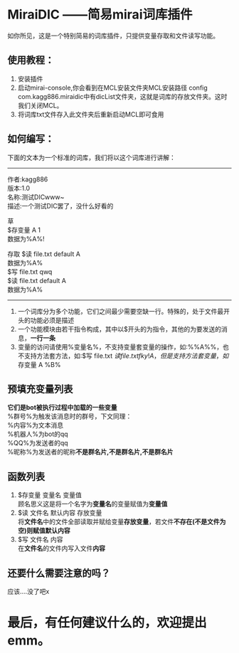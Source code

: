# MiraiDIC ——简易mirai词库插件

如你所见，这是一个特别简易的词库插件，只提供变量存取和文件读写功能。

## 使用教程：
1. 安装插件  
2. 启动mirai-console,你会看到在MCL安装文件夹MCL安装路径  config  com.kagg886.miraidic中有dicList文件夹，这就是词库的存放文件夹。这时我们关闭MCL。  
3. 将词库txt文件存入此文件夹后重新启动MCL即可食用  

## 如何编写：
下面的文本为一个标准的词库，我们将以这个词库进行讲解：  
***
作者:kagg886  
版本:1.0  
名称:测试DICwww~  
描述:一个测试DIC罢了，没什么好看的  

  
草  
$存变量 A 1  
数据为%A%!  

存取
$读 file.txt default A  
数据为%A%  
$写 file.txt qwq  
$读 file.txt default A  
数据为%A%  
***

1. 一个词库分为多个功能，它们之间最少需要空缺一行。特殊的，处于文件最开头的功能必须是描述  
2. 一个功能模块由若干指令构成，其中以$开头的为指令，其他的为要发送的消息，**一行一条**  
3. 变量的访问请使用%变量名%，不支持变量套变量的操作，如:%%A%%，也不支持方法套方法，如:$写 file.txt $读 file.txt fky! A，但是支持方法套变量，如$存变量 A %B%

## 预填充变量列表
**它们是bot被执行过程中加载的一些变量**  
%群号%为触发该消息时的群号，下文同理：  
%内容%为文本消息  
%机器人%为bot的qq  
%QQ%为发送者的qq  
%昵称%为发送者的昵称**不是群名片,不是群名片,不是群名片**  

## 函数列表

1. $存变量 变量名 变量值   
顾名思义这是将一个名字为**变量名**的变量赋值为**变量值**  
2. $读 文件名 默认内容 存放变量  
将**文件名**中的文件全部读取并赋给变量**存放变量**，若文件**不存在(不是文件为空)**则赋值**默认内容**  
3. $写 文件名 内容  
在**文件名**的文件内写入文件**内容**  

## 还要什么需要注意的吗？
应该....没了吧x

# 最后，有任何建议什么的，欢迎提出emm。
